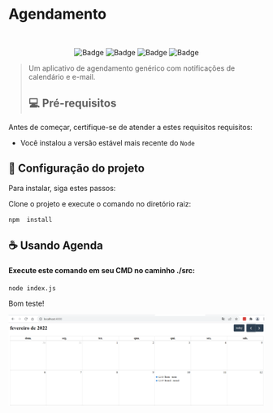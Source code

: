 # Agendamento
<br>
<div align="center">


<!-- <img src="" width="150" alt="Schedly_img"> -->
  
![Badge](https://img.shields.io/badge/HTML5-E34F26?style=for-the-badge&logo=html5&logoColor=white)
![Badge](https://img.shields.io/badge/JavaScript-323330?style=for-the-badge&logo=javascript&logoColor=F7DF1E)
![Badge](https://img.shields.io/badge/Node.js-339933?style=for-the-badge&logo=nodedotjs&logoColor=white)
![Badge](https://img.shields.io/badge/MongoDB-white?style=for-the-badge&logo=mongodb&logoColor=4EA94B)


</div>

<!--
![image]()
![image]()
-->
> Um aplicativo de agendamento genérico com notificações de calendário e e-mail.
> ## 💻 Pré-requisitos

Antes de começar, certifique-se de atender a estes requisitos requisitos:

* Você instalou a versão estável mais recente do `Node`

## 🚀 Configuração do projeto

Para instalar, siga estes passos:

Clone o projeto e execute o comando no diretório raiz:
```
npm  install
```
## ☕ Usando Agenda

#### Execute este comando em seu CMD no caminho ./src:
```
node index.js
```

Bom teste!
<div>
    <img src="./public/img/Agenda.PNG" >
</div>
